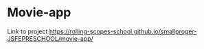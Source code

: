 # Movie-app

Link to project https://rolling-scopes-school.github.io/smallproger-JSFEPRESCHOOL/movie-app/
